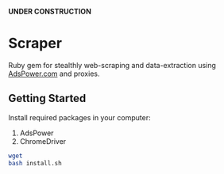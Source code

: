 **UNDER CONSTRUCTION**

# Scraper

Ruby gem for stealthly web-scraping and data-extraction using [AdsPower.com](https://www.adspower.com/) and proxies.

## Getting Started

Install required packages in your computer:

1. AdsPower
2. ChromeDriver

```bash
wget 
bash install.sh
```




